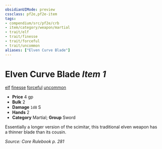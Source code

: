 ```yaml
---
obsidianUIMode: preview
cssclass: pf2e,pf2e-item
tags:
- compendium/src/pf2e/crb
- item/category/weapon/martial
- trait/elf
- trait/finesse
- trait/forceful
- trait/uncommon
aliases: ["Elven Curve Blade"]
---
```

# Elven Curve Blade *Item 1*  
[elf](/rules/traits/elf.md)  [finesse](/rules/traits/finesse.md)  [forceful](/rules/traits/forceful.md)  [uncommon](/rules/traits/uncommon.md)  

- **Price** 4 gp
- **Bulk** 2
- **Damage** `1d8` S
- **Hands** 2
- **Category** Martial; **Group** Sword 

Essentially a longer version of the scimitar, this traditional elven weapon has a thinner blade than its cousin.

*Source: Core Rulebook p. 281*